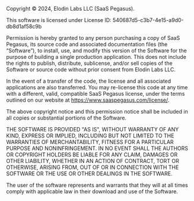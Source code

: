 Copyright © 2024, Elodin Labs LLC (SaaS Pegasus).

This software is licensed under License ID: 540687d5-c3b7-4e15-a9d0-db8d1af58c9b

Permission is hereby granted to any person purchasing a copy of SaaS Pegasus,
its source code and associated documentation files (the “Software”), to install,
use, and modify this version of the Software for the purpose of building a single
production application. This does not include the rights to publish, distribute,
sublicense, and/or sell copies of the Software or source code without prior
consent from Elodin Labs LLC.

In the event of a transfer of the code, the license and all associated applications
are also transferred. You may re-license this code at any time with a different, valid,
compatible SaaS Pegasus license, under the terms outlined on our website at
https://www.saaspegasus.com/license/.

The above copyright notice and this permission notice shall be included in all
copies or substantial portions of the Software.

THE SOFTWARE IS PROVIDED "AS IS", WITHOUT WARRANTY OF ANY KIND, EXPRESS OR
IMPLIED, INCLUDING BUT NOT LIMITED TO THE WARRANTIES OF MERCHANTABILITY,
FITNESS FOR A PARTICULAR PURPOSE AND NONINFRINGEMENT. IN NO EVENT SHALL THE
AUTHORS OR COPYRIGHT HOLDERS BE LIABLE FOR ANY CLAIM, DAMAGES OR OTHER
LIABILITY, WHETHER IN AN ACTION OF CONTRACT, TORT OR OTHERWISE, ARISING FROM,
OUT OF OR IN CONNECTION WITH THE SOFTWARE OR THE USE OR OTHER DEALINGS IN THE
SOFTWARE.

The user of the software represents and warrants that they will at all times comply
with applicable law in their download and use of the Software.
